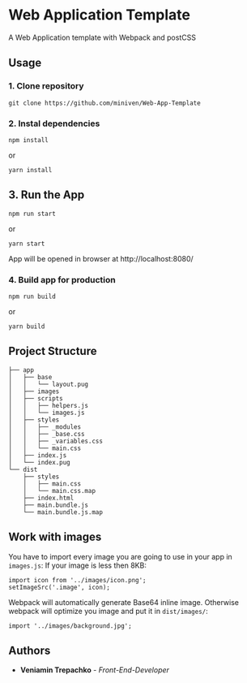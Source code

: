 # Web Application Template

A Web Application template with Webpack and postCSS

## Usage

### 1. Clone repository

```
git clone https://github.com/miniven/Web-App-Template
```

### 2. Instal dependencies

```
npm install
```

or

```
yarn install
```

## 3. Run the App

```
npm run start
```

or

```
yarn start
```

App will be opened in browser at http://localhost:8080/

### 4. Build app for production


```
npm run build
```

or

```
yarn build
```

## Project Structure

	├── app
	│   ├── base
	│ 	│	└── layout.pug
	│   ├── images
	│ 	├── scripts
	│ 	│	├── helpers.js
	│ 	│	└── images.js
	│ 	├── styles
	│ 	│	├── _modules
	│ 	│	├── _base.css
	│ 	│	├── _variables.css
	│ 	│	└── main.css
	│ 	├── index.js
	│   └── index.pug
	└── dist
		├── styles
		│	├── main.css
		│	└── main.css.map
		├── index.html
		├── main.bundle.js
		└── main.bundle.js.map

## Work with images

You have to import every image you are going to use in your app in `images.js`:
If your image is less then 8KB:

```
import icon from '../images/icon.png';
setImageSrc('.image', icon);
```

Webpack will automatically generate Base64 inline image.
Otherwise webpack will optimize you image and put it in `dist/images/`:

```
import '../images/background.jpg';
```

## Authors

* **Veniamin Trepachko** - *Front-End-Developer*